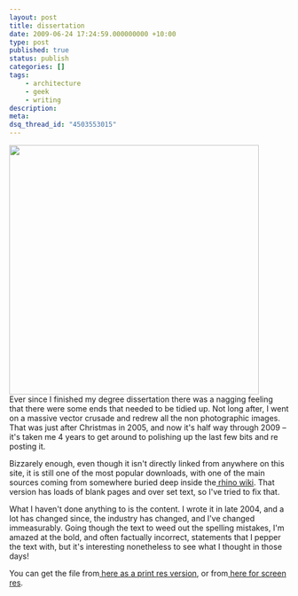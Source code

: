 ```yaml
---
layout: post
title: dissertation
date: 2009-06-24 17:24:59.000000000 +10:00
type: post
published: true
status: publish
categories: []
tags:
    - architecture
    - geek
    - writing
description:
meta:
dsq_thread_id: "4503553015"
---
```


<p><img alt="" src="{{ site.baseurl }}/assets/dissfront.jpg" title="dissertation front page" class="alignnone" width="450" /><br />
Ever since I finished my degree dissertation there was a nagging feeling that there were some ends that needed to be tidied up. Not long after, I went on a massive vector crusade and redrew all the non photographic images. That was just after Christmas in 2005, and now it's half way through 2009 – it's taken me 4 years to get around to polishing up the last few bits and re posting it.</p>
<p>Bizzarely enough, even though it isn't directly linked from anywhere on this site, it is still one of the most popular downloads, with one of the main sources coming from somewhere buried deep inside the<a href="http://www.google.com.au/search?hl=en&rlz=1C1GGLS_enAU327AU327&ei=RE5CSuyhHpqSjAe785WnBg&sa=X&oi=spell&resnum=0&ct=result&cd=1&q=Ben+Doherty+personal+website+Very+Interesting+article+Do+computer+design+techniques+enhance+or+retard+the+production+of+architectural+design+(5.87Mb).+Featuring+Gehry,+Greg+Lynn,+Design+Group,+Smart+Geometry+Group,+Marcos+Novak.&spell=1 "> rhino wiki</a>. That version has loads of blank pages and over set text, so I've tried to fix that.</p>
<p>What I haven't done anything to is the content. I wrote it in late 2004, and a lot has changed since, the industry has changed, and I've changed immeasurably. Going though the text to weed out the spelling mistakes, I'm amazed at the bold, and often factually incorrect,  statements that I pepper the text with, but it's interesting nonetheless to see what I thought in those days!</p>
<p>You can get the file from<a href="http://www.notionparallax.co.uk/2009_06_24_dissertation.pdf"> here as a print res version</a>, or from<a href="http://www.notionparallax.co.uk/2009_06_24_dissertation%20screen.pdf"> here for screen res</a>.</p>
